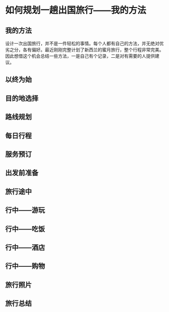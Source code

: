 # 如何规划一趟出国旅行——我的方法

## 我的方法

设计一次出国旅行，并不是一件轻松的事情。每个人都有自己的方法，并无绝对优劣之分，各有偏好。最近刚刚完整计划了新西兰的蜜月旅行，整个行程非常完美。因此想借这个机会总结一些方法，一是自己有个记录，二是对有需要的人提供建议。

## 以终为始
## 目的地选择
## 路线规划
## 每日行程
## 服务预订
## 出发前准备
## 旅行途中
## 行中——游玩
## 行中——吃饭
## 行中——酒店
## 行中——购物
## 旅行照片
## 旅行总结